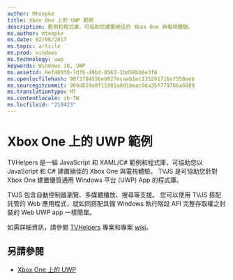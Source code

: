 ```yaml
---
author: Mtoepke
title: Xbox One 上的 UWP 範例
description: 範例和程式庫，可協助您建置絕佳的 Xbox One 與電視體驗。
ms.author: mtoepke
ms.date: 02/08/2017
ms.topic: article
ms.prod: windows
ms.technology: uwp
keywords: Windows 10, UWP
ms.assetid: 9ef40050-7df6-49bd-8563-1bd58bb6e3f0
ms.openlocfilehash: 98f3704556eb027ecaab1ec135261716ef558eeb
ms.sourcegitcommit: 909d859a0f11981a8d1beac0da35f779786a6889
ms.translationtype: MT
ms.contentlocale: zh-TW
ms.locfileid: "210423"
---
```

# <a name="uwp-on-xbox-one-samples"></a>Xbox One 上的 UWP 範例

TVHelpers 是一組 JavaScript 和 XAML/C# 範例和程式庫，可協助您以 JavaScript 和 C# 建置絕佳的 Xbox One 與電視體驗。 TVJS 是可協助您針對 Xbox One 建置優質通用 Windows 平台 (UWP) App 的程式庫。 

TVJS 包含自動控制器瀏覽、多媒體播放、搜尋等支援。 您可以使用 TVJS 搭配託管的 Web 應用程式，就如同搭配具備 Windows 執行階段 API 完整存取權之封裝的 Web UWP app 一樣簡單。
  
如需詳細資訊，請參閱 [TVHelpers](https://github.com/Microsoft/TVHelpers) 專案和專案 [wiki](https://github.com/Microsoft/TVHelpers/wiki)。

## <a name="see-also"></a>另請參閱

- [Xbox One 上的 UWP](index.md)
